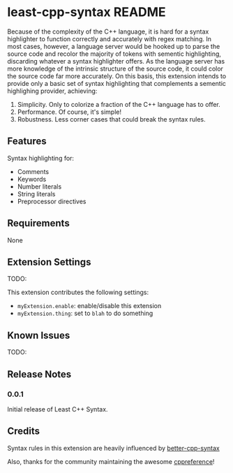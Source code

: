 # least-cpp-syntax README

Because of the complexity of the C++ language, it is hard for a syntax highlighter to function correctly and accurately with regex matching. In most cases, however, a language server would be hooked up to parse the source code and recolor the majority of tokens with sementic highlighting, discarding whatever a syntax highlighter offers. As the language server has more knowledge of the intrinsic structure of the source code, it could color the source code far more accurately. On this basis, this extension intends to provide only a basic set of syntax highlighting that complements a sementic highlighing provider, achieving:

1. Simplicity. Only to colorize a fraction of the C++ language has to offer.
2. Performance. Of course, it's simple!
3. Robustness. Less corner cases that could break the syntax rules.

## Features

Syntax highlighting for:

- Comments
- Keywords
- Number literals
- String literals
- Preprocessor directives

## Requirements

None

## Extension Settings

TODO:

This extension contributes the following settings:

* `myExtension.enable`: enable/disable this extension
* `myExtension.thing`: set to `blah` to do something

## Known Issues

TODO:

## Release Notes

### 0.0.1
Initial release of Least C++ Syntax.

## Credits

Syntax rules in this extension are heavily influenced by [better-cpp-syntax](https://github.com/jeff-hykin/better-cpp-syntax)

Also, thanks for the community maintaining the awesome [cppreference](https://en.cppreference.com/w/)!